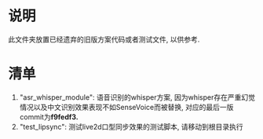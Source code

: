 # 说明

此文件夹放置已经遗弃的旧版方案代码或者测试文件, 以供参考.

# 清单

1. "asr_whisper_module": 语音识别的whisper方案, 因为whisper存在严重幻觉情况以及中文识别效果表现不如SenseVoice而被替换, 对应的最后一版commit为**f9fedf3.**
2. "test_lipsync": 测试live2d口型同步效果的测试脚本, 请移动到根目录执行
